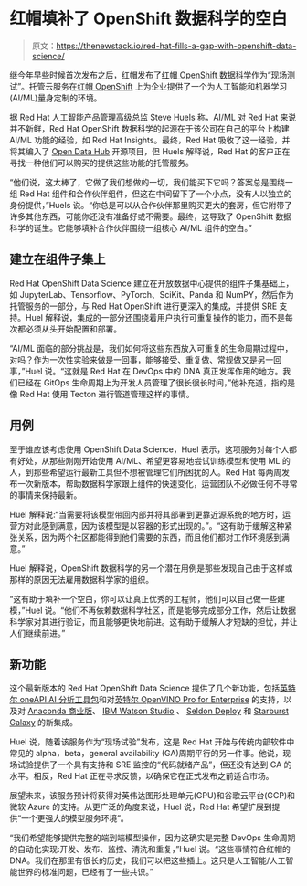 # 红帽填补了 OpenShift 数据科学的空白

> 原文：<https://thenewstack.io/red-hat-fills-a-gap-with-openshift-data-science/>

继今年早些时候首次发布之后，红帽发布了[红帽 OpenShift 数据科学](https://www.redhat.com/en/technologies/cloud-computing/openshift/openshift-data-science)作为“现场测试”。托管云服务在[红帽 OpenShift](https://cloud.redhat.com/products/dedicated/?extIdCarryOver=true&sc_cid=701f2000001OH7EAAW) 上为企业提供了一个为人工智能和机器学习(AI/ML)量身定制的环境。

据 Red Hat 人工智能产品管理高级总监 Steve Huels 称，AI/ML 对 Red Hat 来说并不新鲜，Red Hat OpenShift 数据科学的起源在于该公司在自己的平台上构建 AI/ML 功能的经验，如 Red Hat Insights。最终，Red Hat 吸收了这一经验，并将其编入了 [Open Data Hub](https://opendatahub.io/) 开源项目，但 Huels 解释说，Red Hat 的客户正在寻找一种他们可以购买的提供这些功能的托管服务。

“他们说，这太棒了，它做了我们想做的一切，我们能买下它吗？答案总是围绕一组 Red Hat 组件和合作伙伴组件，但这在中间留下了一个小点，没有人以独立的身份提供，”Huels 说。“你总是可以从合作伙伴那里购买更大的套房，但它附带了许多其他东西，可能你还没有准备好或不需要。最终，这导致了 OpenShift 数据科学的诞生。它能够填补合作伙伴围绕一组核心 AI/ML 组件的空白。”

## **建立在组件子集上**

Red Hat OpenShift Data Science 建立在开放数据中心提供的组件子集基础上，如 JupyterLab、Tensorflow、PyTorch、SciKit、Panda 和 NumPY，然后作为托管服务的一部分，与 Red Hat OpenShift 进行更深入的集成，并提供 SRE 支持。Huel 解释说，集成的一部分还围绕着用户执行可重复操作的能力，而不是每次都必须从头开始配置和部署。

“AI/ML 面临的部分挑战是，我们如何将这些东西放入可重复的生命周期过程中，对吗？作为一次性实验来做是一回事，能够接受、重复做、常规做又是另一回事，”Huel 说。“这就是 Red Hat 在 DevOps 中的 DNA 真正发挥作用的地方。我们已经在 GitOps 生命周期上为开发人员管理了很长很长时间，”他补充道，指的是像 Red Hat 使用 Tecton 进行管道管理这样的事情。

## **用例**

至于谁应该考虑使用 OpenShift Data Science，Huel 表示，这项服务对每个人都有好处，从那些刚刚开始使用 AI/ML、希望更容易地尝试训练模型和使用 ML 的人，到那些希望运行最新工具但不想被管理它们所困扰的人。Red Hat 每两周发布一次新版本，帮助数据科学家跟上组件的快速变化，运营团队不必做任何不寻常的事情来保持最新。

Huel 解释说:“当需要将该模型带回内部并将其部署到更靠近源系统的地方时，运营方对此感到满意，因为该模型是以容器的形式出现的。”。“这有助于缓解这种紧张关系，因为两个社区都能得到他们需要的东西，而且他们都对工作环境感到满意。”

Huel 解释说，OpenShift 数据科学的另一个潜在用例是那些发现自己由于这样或那样的原因无法雇用数据科学家的组织。

“这有助于填补一个空白，你可以让真正优秀的工程师，他们可以自己做一些建模，”Huel 说。“他们不再依赖数据科学社区，而是能够完成部分工作，然后让数据科学家对其进行验证，而且能够更快地前进。这有助于缓解人才短缺的担忧，并让人们继续前进。”

## **新功能**

这个最新版本的 Red Hat OpenShift Data Science 提供了几个新功能，包括[英特尔 oneAPI AI 分析工具包](https://www.intel.com/content/www/us/en/developer/tools/oneapi/ai-analytics-toolkit.html)和对[英特尔 OpenVINO Pro for Enterprise](https://marketplace.redhat.com/en-us/products/openvino) 的支持，以及对 [Anaconda 商业版](https://www.anaconda.com/products/commercial-edition)、 [IBM Watson Studio](https://www.ibm.com/cloud/watson-studio) 、 [Seldon Deploy](https://www.seldon.io/tech/products/deploy/) 和 [Starburst Galaxy](https://www.starburst.io/platform/starburst-galaxy/) 的新集成。

Huel 说，随着该服务作为“现场试验”发布，这是 Red Hat 开始与传统内部软件中常见的 alpha，beta，general availability (GA)周期平行的另一件事。他说，现场试验提供了一个具有支持和 SRE 监控的“代码就绪产品”，但还没有达到 GA 的水平。相反，Red Hat 正在寻求反馈，以确保它在正式发布之前适合市场。

展望未来，该服务预计将获得对英伟达图形处理单元(GPU)和谷歌云平台(GCP)和微软 Azure 的支持。从更广泛的角度来说，Huel 说，Red Hat 希望扩展到提供“一个更强大的模型服务环境”。

“我们希望能够提供完整的端到端模型操作，因为这确实是完整 DevOps 生命周期的自动化实现:开发、发布、监控、清洗和重复，”Huel 说。“这些事情符合红帽的 DNA。我们在那里有很长的历史，我们可以把这些插上。这只是人工智能/人工智能世界的标准问题，已经有了一些共识。”

<svg xmlns:xlink="http://www.w3.org/1999/xlink" viewBox="0 0 68 31" version="1.1"><title>Group</title> <desc>Created with Sketch.</desc></svg>